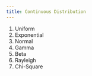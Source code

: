```yaml
---
title: Continuous Distribution
---
```


1. Uniform
1. Exponential
1. Normal
1. Gamma
1. Beta
1. Rayleigh
1. Chi-Square